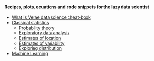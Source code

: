 #### Recipes, plots, ecuations and code snippets for the lazy data scientist


* [What is Verae data science cheat-book](README.md)
* [Classical statistics](README.md#classical-statistics)
    * [Probability theory](README.md#probability-theory)
    * [Exploratory data analysis](README.md#exploratory-data-analysis%3A)
    * [Estimates of location](README.md#estimates-of-location%3A)
    * [Estimates of variability]()
    * [Exploring distribution]()
* [Machine Learning](README.md#machine-learning)